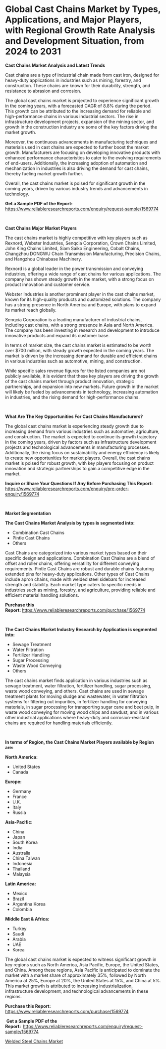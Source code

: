 <p><h1>Global Cast Chains Market by Types, Applications, and Major Players, with Regional Growth Rate Analysis and Development Situation, from 2024 to 2031</h1></p><p><strong>Cast Chains Market Analysis and Latest Trends</strong></p>
<p><p>Cast chains are a type of industrial chain made from cast iron, designed for heavy-duty applications in industries such as mining, forestry, and construction. These chains are known for their durability, strength, and resistance to abrasion and corrosion.</p><p>The global cast chains market is projected to experience significant growth in the coming years, with a forecasted CAGR of 8.8% during the period. This growth can be attributed to the increasing demand for reliable and high-performance chains in various industrial sectors. The rise in infrastructure development projects, expansion of the mining sector, and growth in the construction industry are some of the key factors driving the market growth.</p><p>Moreover, the continuous advancements in manufacturing techniques and materials used in cast chains are expected to further boost the market growth. Manufacturers are focusing on developing innovative products with enhanced performance characteristics to cater to the evolving requirements of end-users. Additionally, the increasing adoption of automation and mechanization in industries is also driving the demand for cast chains, thereby fueling market growth further.</p><p>Overall, the cast chains market is poised for significant growth in the coming years, driven by various industry trends and advancements in technology.</p></p>
<p><strong>Get a Sample PDF of the Report:&nbsp;</strong> <a href="https://www.reliableresearchreports.com/enquiry/request-sample/1569774">https://www.reliableresearchreports.com/enquiry/request-sample/1569774</a></p>
<p>&nbsp;</p>
<p><strong>Cast Chains Major Market Players</strong></p>
<p><p>The cast chains market is highly competitive with key players such as Rexnord, Webster Industries, Senqcia Corporation, Crown Chains Limited, John King Chains Limited, Siam Saiko Engineering, Cobalt Chains, Changzhou DONGWU Chain Transmission Manufacturing, Precision Chains, and Hangzhou Chinabase Machinery. </p><p>Rexnord is a global leader in the power transmission and conveying industries, offering a wide range of cast chains for various applications. The company has shown steady growth in the market, with a strong focus on product innovation and customer service. </p><p>Webster Industries is another prominent player in the cast chains market, known for its high-quality products and customized solutions. The company has a strong presence in North America and Europe, with plans to expand its market reach globally. </p><p>Senqcia Corporation is a leading manufacturer of industrial chains, including cast chains, with a strong presence in Asia and North America. The company has been investing in research and development to introduce innovative products and expand its customer base. </p><p>In terms of market size, the cast chains market is estimated to be worth over $700 million, with steady growth expected in the coming years. The market is driven by the increasing demand for durable and efficient chains in various industries such as automotive, mining, and construction. </p><p>While specific sales revenue figures for the listed companies are not publicly available, it is evident that these key players are driving the growth of the cast chains market through product innovation, strategic partnerships, and expansion into new markets. Future growth in the market will likely be fueled by advancements in technology, increasing automation in industries, and the rising demand for high-performance chains.</p></p>
<p>&nbsp;</p>
<p><strong>What Are The Key Opportunities For Cast Chains Manufacturers?</strong></p>
<p><p>The global cast chains market is experiencing steady growth due to increasing demand from various industries such as automotive, agriculture, and construction. The market is expected to continue its growth trajectory in the coming years, driven by factors such as infrastructure development projects and technological advancements in manufacturing processes. Additionally, the rising focus on sustainability and energy efficiency is likely to create new opportunities for market players. Overall, the cast chains market is poised for robust growth, with key players focusing on product innovation and strategic partnerships to gain a competitive edge in the market.</p></p>
<p><strong>Inquire or Share Your Questions If Any Before Purchasing This Report:</strong> <a href="https://www.reliableresearchreports.com/enquiry/pre-order-enquiry/1569774">https://www.reliableresearchreports.com/enquiry/pre-order-enquiry/1569774</a></p>
<p>&nbsp;</p>
<p><strong>Market Segmentation</strong></p>
<p><strong>The Cast Chains Market Analysis by types is segmented into:</strong></p>
<p><ul><li>Combination Cast Chains</li><li>Pintle Cast Chains</li><li>Others</li></ul></p>
<p><p>Cast Chains are categorized into various market types based on their specific design and applications. Combination Cast Chains are a blend of offset and roller chains, offering versatility for different conveying requirements. Pintle Cast Chains are robust and durable chains featuring extended pins for heavy-duty applications. Other types of Cast Chains include apron chains, made with welded steel sidebars for increased strength and stability. Each market type caters to specific needs in industries such as mining, forestry, and agriculture, providing reliable and efficient material handling solutions.</p></p>
<p><strong>Purchase this Report:&nbsp;</strong><a href="https://www.reliableresearchreports.com/purchase/1569774">https://www.reliableresearchreports.com/purchase/1569774</a></p>
<p>&nbsp;</p>
<p><strong>The Cast Chains Market Industry Research by Application is segmented into:</strong></p>
<p><ul><li>Sewage Treatment</li><li>Water Filtration</li><li>Fertilizer Handling</li><li>Sugar Processing</li><li>Waste Wood Conveying</li><li>Others</li></ul></p>
<p><p>The cast chains market finds application in various industries such as sewage treatment, water filtration, fertilizer handling, sugar processing, waste wood conveying, and others. Cast chains are used in sewage treatment plants for moving sludge and wastewater, in water filtration systems for filtering out impurities, in fertilizer handling for conveying materials, in sugar processing for transporting sugar cane and beet pulp, in waste wood conveying for moving wood chips and sawdust, and in various other industrial applications where heavy-duty and corrosion-resistant chains are required for handling materials efficiently.</p></p>
<p>&nbsp;</p>
<p><strong>In terms of Region, the Cast Chains Market Players available by Region are:</strong></p>
<p>
    <p> <strong> North America: </strong>
        <ul>
            <li>United States</li>
            <li>Canada</li>
        </ul>
        </p> 
    <p> <strong> Europe: </strong>
        <ul>
            <li>Germany</li>
            <li>France</li>
            <li>U.K.</li>
            <li>Italy</li>
            <li>Russia</li>
        </ul>
        </p> 
    <p> <strong> Asia-Pacific: </strong>
        <ul>
            <li>China</li>
            <li>Japan</li>
            <li>South Korea</li>
            <li>India</li>
            <li>Australia</li>
            <li>China Taiwan</li>
            <li>Indonesia</li>
            <li>Thailand</li>
            <li>Malaysia</li>
        </ul>
        </p> 
    <p> <strong> Latin America: </strong>
        <ul>
            <li>Mexico</li>
            <li>Brazil</li>
            <li>Argentina Korea</li>
            <li>Colombia</li>
        </ul>
        </p> 
    <p> <strong> Middle East & Africa: </strong>
        <ul>
            <li>Turkey</li>
            <li>Saudi</li>
            <li>Arabia</li>
            <li>UAE</li>
            <li>Korea</li>
        </ul>
    </p>
    </p>
<p><p>The global cast chains market is expected to witness significant growth in key regions such as North America, Asia Pacific, Europe, the United States, and China. Among these regions, Asia Pacific is anticipated to dominate the market with a market share of approximately 35%, followed by North America at 25%, Europe at 20%, the United States at 15%, and China at 5%. This market growth is attributed to increasing industrialization, infrastructure development, and technological advancements in these regions.</p></p>
<p><strong>Purchase this Report: </strong><a href="https://www.reliableresearchreports.com/purchase/1569774">https://www.reliableresearchreports.com/purchase/1569774</a></p>
<p>&nbsp;<strong>Get a Sample PDF of the Report:&nbsp;&nbsp;</strong><a href="https://www.reliableresearchreports.com/enquiry/request-sample/1569774">https://www.reliableresearchreports.com/enquiry/request-sample/1569774</a></p>
<p><strong></strong></p>
<p><p><a href="https://github.com/brenzgnarento/Market-Research-Report-List-1/blob/main/welded-steel-chains-market.md">Welded Steel Chains Market</a></p></p>
